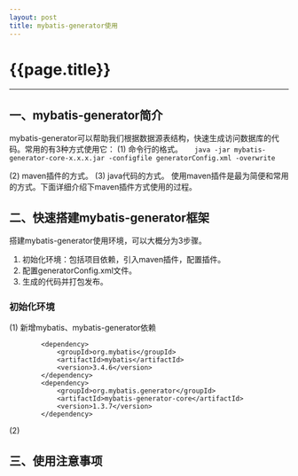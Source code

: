 ```yaml
---
layout: post
title: mybatis-generator使用
---
```




# {{page.title}}

------

## 一、mybatis-generator简介

mybatis-generator可以帮助我们根据数据源表结构，快速生成访问数据库的代码。常用的有3种方式使用它：
(1)  命令行的格式。```    java -jar mybatis-generator-core-x.x.x.jar -configfile generatorConfig.xml -overwrite ```

(2) maven插件的方式。
(3) java代码的方式。
使用maven插件是最为简便和常用的方式。下面详细介绍下maven插件方式使用的过程。
## 二、快速搭建mybatis-generator框架
搭建mybatis-generator使用环境，可以大概分为3步骤。
1. 初始化环境：包括项目依赖，引入maven插件，配置插件。
2. 配置generatorConfig.xml文件。
3. 生成的代码并打包发布。

### 初始化环境
(1) 新增mybatis、mybatis-generator依赖
```
        <dependency>
            <groupId>org.mybatis</groupId>
            <artifactId>mybatis</artifactId>
            <version>3.4.6</version>
        </dependency>
        <dependency>
            <groupId>org.mybatis.generator</groupId>
            <artifactId>mybatis-generator-core</artifactId>
            <version>1.3.7</version>
        </dependency>
```
(2)

## 三、使用注意事项


